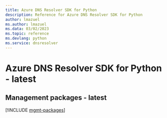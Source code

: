```yaml
---
title: Azure DNS Resolver SDK for Python
description: Reference for Azure DNS Resolver SDK for Python
author: lmazuel
ms.author: lmazuel
ms.data: 03/02/2023
ms.topic: reference
ms.devlang: python
ms.service: dnsresolver
---
```

# Azure DNS Resolver SDK for Python - latest

## Management packages - latest
[!INCLUDE [mgmt-packages](dns-resolver-mgmt-index.md)]